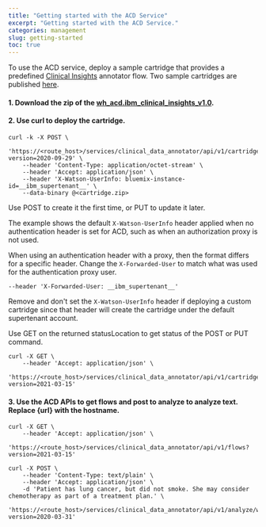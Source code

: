 ```yaml
---
title: "Getting started with the ACD Service"
excerpt: "Getting started with the ACD Service."
categories: management
slug: getting-started
toc: true
---
```


To use the ACD service, deploy a sample cartridge that provides a predefined [Clinical Insights](https://cloud.ibm.com/docs/wh-acd?topic=wh-acd-clinical_insights_overview#clinical_insights_overview) annotator flow. Two sample cartridges are published [here](https://github.com/IBM/wh-acd-cartridges).

#### 1. Download the zip of the [wh_acd.ibm_clinical_insights_v1.0](https://github.com/IBM/wh-acd-cartridges/blob/master/cartridges/wh_acd.ibm_clinical_insights_v1.0.zip).

#### 2. Use curl to deploy the cartridge.

```
curl -k -X POST \
    'https://<route_host>/services/clinical_data_annotator/api/v1/cartridges?version=2020-09-29' \
    --header 'Content-Type: application/octet-stream' \
    --header 'Accept: application/json' \
    --header 'X-Watson-UserInfo: bluemix-instance-id=__ibm_supertenant__' \
    --data-binary @<cartridge.zip>
```

Use POST to create it the first time, or PUT to update it later.

The example shows the default `X-Watson-UserInfo` header applied when no authentication header is set for ACD, such as when an authorization proxy is not used.

When using an authentication header with a proxy, then the format differs for a specific header. Change the `X-Forwarded-User` to match what was used for the authentication proxy user.

`--header 'X-Forwarded-User: __ibm_supertenant__'`

Remove and don't set the `X-Watson-UserInfo` header if deploying a custom cartridge since that header will create the cartridge under the default supertenant account.

Use GET on the returned statusLocation to get status of the POST or PUT command.

```
curl -X GET \
    --header 'Accept: application/json' \
    'https://<route_host>/services/clinical_data_annotator/api/v1/cartridges/wh_acd.ibm_clinical_insights_v1.0?version=2021-03-15'
```

#### 3. Use the ACD APIs to get flows and post to analyze to analyze text. Replace {url} with the hostname.

```
curl -X GET \
    --header 'Accept: application/json' \
    'https://<route_host>/services/clinical_data_annotator/api/v1/flows?version=2021-03-15'

curl -X POST \
    --header 'Content-Type: text/plain' \
    --header 'Accept: application/json' \
    -d 'Patient has lung cancer, but did not smoke. She may consider chemotherapy as part of a treatment plan.' \
    'https://<route_host>/services/clinical_data_annotator/api/v1/analyze/wh_acd.ibm_clinical_insights_v1.0_standard_flow?version=2020-03-31'
```
